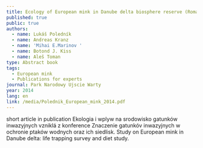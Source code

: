 ```yaml
---
title: Ecology of European mink in Danube delta biosphere reserve (Romania)
published: true
public: true
authors:
  - name: Lukáš Poledník
  - name: Andreas Kranz
  - name: 'Mihai E.Marinov '
  - name: Botond J. Kiss
  - name: Aleš Toman
type: Abstract book
tags:
  - European mink
  - Publications for experts
journal: Park Narodowy Ujscie Warty
year: 2014
lang: en
link: /media/Polednik_European_mink_2014.pdf
---
```

short article in publication Ekologia i wplyw na srodowisko gatunków inwazyjnych vzniklá z konference Znaczenie gatunkóv inwazyjnych w ochronie ptaków wodnych oraz ich siedlisk. Study on European mink in Danube delta: life trapping survey and diet study.
